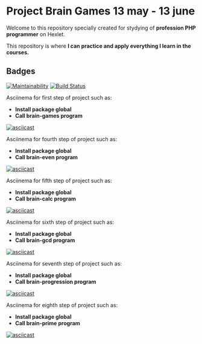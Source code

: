 # Project Brain Games 13 may - 13 june

Welcome to this repository specially created for stydying of **profession PHP programmer** on Hexlet.

This repository is where **I can practice and apply everything I learn in the courses.**

## Badges

[![Maintainability](https://api.codeclimate.com/v1/badges/a99a88d28ad37a79dbf6/maintainability)](https://codeclimate.com/github/codeclimate/codeclimate/maintainability)
[![Build Status](https://travis-ci.org/SeTov/project-lvl1-s500.svg?branch=master)](https://travis-ci.org/SeTov/project-lvl1-s500)

Asciinema for first step of project such as:

- **Install package global**
- **Call brain-games program**

[![asciicast](https://asciinema.org/a/pcFtpopIiqxSytAFpsy3jXekG.svg)](https://asciinema.org/a/pcFtpopIiqxSytAFpsy3jXekG)

Asciinema for fourth step of project such as:

- **Install package global**
- **Call brain-even program**

[![asciicast](https://asciinema.org/a/nynmo5LcIR42PAegWLSV2rssr.svg)](https://asciinema.org/a/nynmo5LcIR42PAegWLSV2rssr)

Asciinema for fifth step of project such as:

- **Install package global**
- **Call brain-calc program**

[![asciicast](https://asciinema.org/a/cEkowtlK4DKeqXnp7VrFKpu83.svg)](https://asciinema.org/a/cEkowtlK4DKeqXnp7VrFKpu83)

Asciinema for sixth step of project such as:

- **Install package global**
- **Call brain-gcd program**

[![asciicast](https://asciinema.org/a/PjZ3Ku2kdb0TaR0P8otA1dutm.svg)](https://asciinema.org/a/PjZ3Ku2kdb0TaR0P8otA1dutm)

Asciinema for seventh step of project such as:

- **Install package global**
- **Call brain-progression program**

[![asciicast](https://asciinema.org/a/HUwMXmzZvhynTs6oBLc2LJ8ru.svg)](https://asciinema.org/a/HUwMXmzZvhynTs6oBLc2LJ8ru)

Asciinema for eighth step of project such as:

- **Install package global**
- **Call brain-prime program**

[![asciicast](https://asciinema.org/a/CurvV9kztbgl5Gz2hYXi50X8Y.svg)](https://asciinema.org/a/CurvV9kztbgl5Gz2hYXi50X8Y)
